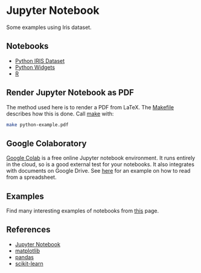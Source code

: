 # Jupyter Notebook

Some examples using Iris dataset.

## Notebooks

* [Python IRIS Dataset](./python-example.ipynb)
* [Python Widgets](./widgets-example.ipynb)
* [R](./r-example.ipynb)

## Render Jupyter Notebook as PDF

The method used here is to render a PDF from LaTeX. The [Makefile](./Makefile)
describes how this is done. Call [make](https://www.gnu.org/software/make/)
with:

```bash
make python-example.pdf
```

## Google Colaboratory

[Google Colab](https://colab.research.google.com/notebooks/welcome.ipynb) is a
free online Jupyter notebook environment. It runs entirely in the cloud, so is a
good external test for your notebooks. It also integrates with documents on
Google Drive. See [here](https://github.com/burnash/gspread) for an example on
how to read from a spreadsheet.

## Examples

Find many interesting examples of notebooks from
[this](https://github.com/jupyter/jupyter/wiki/A-gallery-of-interesting-Jupyter-Notebooks#pandas-for-data-analysis)
page.

## References

* [Jupyter Notebook](http://jupyter.org/)
* [matplotlib](https://matplotlib.org/)
* [pandas](https://pandas.pydata.org/)
* [scikit-learn](http://scikit-learn.org/)
